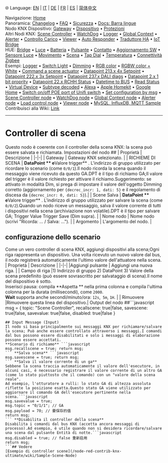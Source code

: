 🌐 Language: [EN](/node-red-contrib-knx-ultimate/wiki/SceneController-Configuration) | [IT](/node-red-contrib-knx-ultimate/wiki/it-SceneController-Configuration) | [DE](/node-red-contrib-knx-ultimate/wiki/de-SceneController-Configuration) | [FR](/node-red-contrib-knx-ultimate/wiki/fr-SceneController-Configuration) | [ES](/node-red-contrib-knx-ultimate/wiki/es-SceneController-Configuration) | [简体中文](/node-red-contrib-knx-ultimate/wiki/zh-CN-SceneController-Configuration)
<!-- NAV START -->
Navigazione: [Home](/node-red-contrib-knx-ultimate/wiki/it-Home)  
Panoramica: [Changelog](https://github.com/Supergiovane/node-red-contrib-knx-ultimate/blob/master/CHANGELOG.md) • [FAQ](/node-red-contrib-knx-ultimate/wiki/it-FAQ-Troubleshoot) • [Sicurezza](/node-red-contrib-knx-ultimate/wiki/it-SECURITY) • [Docs: Barra lingue](/node-red-contrib-knx-ultimate/wiki/it-Docs-Language-Bar)  
Nodo KNX Dispositivo: [Gateway](/node-red-contrib-knx-ultimate/wiki/it-Gateway-configuration) • [Dispositivo](/node-red-contrib-knx-ultimate/wiki/it-Device) • [Protezioni](/node-red-contrib-knx-ultimate/wiki/it-Protections)  
Altri Nodi KNX: [Scene Controller](/node-red-contrib-knx-ultimate/wiki/it-SceneController-Configuration) • [WatchDog](/node-red-contrib-knx-ultimate/wiki/it-WatchDog-Configuration) • [Logger](/node-red-contrib-knx-ultimate/wiki/it-Logger-Configuration) • [Global Context](/node-red-contrib-knx-ultimate/wiki/it-GlobalVariable) • [Alerter](/node-red-contrib-knx-ultimate/wiki/it-Alerter-Configuration) • [Controllo Carico](/node-red-contrib-knx-ultimate/wiki/it-LoadControl-Configuration) • [Viewer](/node-red-contrib-knx-ultimate/wiki/it-knxUltimateViewer) • [Auto Responder](/node-red-contrib-knx-ultimate/wiki/it-KNXAutoResponder) • [Traduttore HA](/node-red-contrib-knx-ultimate/wiki/it-HATranslator) • [IoT Bridge](/node-red-contrib-knx-ultimate/wiki/it-IoT-Bridge-Configuration)  
HUE: [Bridge](/node-red-contrib-knx-ultimate/wiki/it-HUE+Bridge+configuration) • [Luce](/node-red-contrib-knx-ultimate/wiki/it-HUE+Light) • [Batteria](/node-red-contrib-knx-ultimate/wiki/it-HUE+Battery) • [Pulsante](/node-red-contrib-knx-ultimate/wiki/it-HUE+Button) • [Contatto](/node-red-contrib-knx-ultimate/wiki/it-HUE+Contact+sensor) • [Aggiornamento SW](/node-red-contrib-knx-ultimate/wiki/it-HUE+Device+software+update) • [Sensore Luce](/node-red-contrib-knx-ultimate/wiki/it-HUE+Light+sensor) • [Movimento](/node-red-contrib-knx-ultimate/wiki/it-HUE+Motion) • [Scena](/node-red-contrib-knx-ultimate/wiki/it-HUE+Scene) • [Tap Dial](/node-red-contrib-knx-ultimate/wiki/it-HUE+Tapdial) • [Temperatura](/node-red-contrib-knx-ultimate/wiki/it-HUE+Temperature+sensor) • [Connettività Zigbee](/node-red-contrib-knx-ultimate/wiki/it-HUE+Zigbee+connectivity)  
Esempi: [Logger](/node-red-contrib-knx-ultimate/wiki/it-Logger-Sample) • [Switch Light](/node-red-contrib-knx-ultimate/wiki/-Sample---Switch-light) • [Dimming](/node-red-contrib-knx-ultimate/wiki/-Sample---Dimming) • [RGB color](/node-red-contrib-knx-ultimate/wiki/-Sample---RGB-Color) • [RGBW color + White](/node-red-contrib-knx-ultimate/wiki/-Sample---RGBW-Color-plus-White) • [Command a scene actuator](/node-red-contrib-knx-ultimate/wiki/-Sample---Control-a-scene-actuator) • [Datapoint 213.x 4x Setpoint](/node-red-contrib-knx-ultimate/wiki/-Sample---DPT213) • [Datapoint 222.x 3x Setpoint](/node-red-contrib-knx-ultimate/wiki/-Sample---DPT222) • [Datapoint 237.x DALI diags](/node-red-contrib-knx-ultimate/wiki/-Sample---DPT237) • [Datapoint 2.x 1 bit proprity](/node-red-contrib-knx-ultimate/wiki/-Sample---DPT2) • [Datapoint 22.x RCHH Status](/node-red-contrib-knx-ultimate/wiki/-Sample---DPT22) • [Datetime to BUS](/node-red-contrib-knx-ultimate/wiki/-Sample---DateTime-to-BUS) • [Read Status](/node-red-contrib-knx-ultimate/wiki/-Sample---Read-value-from-Device) • [Virtual Device](/node-red-contrib-knx-ultimate/wiki/-Sample---Virtual-Device) • [Subtype decoded](/node-red-contrib-knx-ultimate/wiki/-Sample---Subtype) • [Alexa](/node-red-contrib-knx-ultimate/wiki/-Sample---Alexa) • [Apple Homekit](/node-red-contrib-knx-ultimate/wiki/-Sample---Apple-Homekit) • [Google Home](/node-red-contrib-knx-ultimate/wiki/-Sample---Google-Assistant) • [Switch on/off POE port of Unifi switch](/node-red-contrib-knx-ultimate/wiki/-Sample---UnifiPOE) • [Set configuration by msg](/node-red-contrib-knx-ultimate/wiki/-Sample-setConfig) • [Scene Controller node](/node-red-contrib-knx-ultimate/wiki/Sample-Scene-Node) • [WatchDog node](/node-red-contrib-knx-ultimate/wiki/-Sample---WatchDog) • [Global Context node](/node-red-contrib-knx-ultimate/wiki/SampleGlobalContextNode) • [Alerter node](/node-red-contrib-knx-ultimate/wiki/SampleAlerter) • [Load control node](/node-red-contrib-knx-ultimate/wiki/SampleLoadControl) • [Viewer node](/node-red-contrib-knx-ultimate/wiki/knxUltimateViewer) • [MySQL, InfluxDB, MQTT Sample](/node-red-contrib-knx-ultimate/wiki/Sample-KNX2MQTT-KNX2MySQL-KNX2InfluxDB)  
Contribuisci alla Wiki: [Link](/node-red-contrib-knx-ultimate/wiki/it-Manage-Wiki)
<!-- NAV END -->
---
# Controller di scena
Questo nodo è coerente con il controller della scena KNX: la scena può essere salvata e richiamata.
Impostazioni del nodo ##
| Proprietà | Descrizione |
|-|-|
| Gateway | Gateway KNX selezionato. |
| RICHIEME DI SCENA | **DataPoint ** e**Valore trigger** . L'indirizzo di gruppo utilizzato per ricordare lo scenario (come `0/0/1`).Il nodo ricorda la scena quando il messaggio viene ricevuto da questo GA.DPT è il tipo di richiamo GA;Il valore del trigger è il valore richiesto per attivare il richiamo.Suggerimento: se attivato in modalità Dim, si prega di impostare il valore dell'oggetto Dimming corretto (aggiornamento per `{decrec_incr: 1, dati: 5}` e il regolamento di discesa da `{decrec_incr: 0, dati: 5}`).|
| Scene Salva | **DataPoint ** e**Valore trigger** . L'indirizzo di gruppo utilizzato per salvare la scena (come `0/0/2`).Quando un nodo riceve un messaggio, salva il valore corrente di tutti i dispositivi nella scena (archiviazione non volatile).DPT è il tipo per salvare GA; Trigger Value Trigger Save (Dim supra). |
| Nome nodo | Nome nodo (scrivi "Ricorda: ... / Salva: ..."). |
| Argomento | L'argomento del nodo. |
## configurazione dello scenario
Come un vero controller di scena KNX, aggiungi dispositivi alla scena;Ogni riga rappresenta un dispositivo.
Una volta ricevuto un nuovo valore dal bus, il nodo registrerà automaticamente l'ultimo valore dell'attuatore nella scena.
| Proprietà | Descrizione |
|-|-|
|Aggiungi pulsante | Aggiungi una nuova riga. |
| Campo di riga |1) Indirizzo di gruppo 2) DataPoint 3) Valore della scena predefinito (può essere sovrascritto per salvataggio di scena).Il nome del dispositivo è sotto.<br/> Inserisci pausa: compila **Aspetta ** nella prima colonna e compila l'ultima colonna per la durata (millisecondi), come `2000`.<br/>**Wait** supporta anche secondi/minuto/ora: `12s`,` 5m`, `1H`. |
| Rimuovere |Rimuovere questa linea del dispositivo.|
Output del nodo ##```javascript
msg = {
  topic: "Scene Controller",
  recallscene: true|false,
  savescene: true|false,
  savevalue: true|false,
  disabled: true|false
}
```---
## Input Message (Input)
Il nodo si basa principalmente sui messaggi KNX per richiamare/salvare la scena; Può anche essere controllato attraverso i messaggi.I comandi dal bus possono essere disabilitati e solo i messaggi di elaborazione possono essere accettati.
**Scenario di richiamo** ```javascript
msg.recallscene = true; return msg;
``` **Salva scena** ```javascript
msg.savescene = true; return msg;
``` **Salva il valore corrente di un ga**
Sebbene la scena traccia automaticamente il valore dell'esecutore, in alcuni casi, è necessario registrare il valore corrente di un altro GA (come lo stato piuttosto che il comando) con un "valore della scena reale".
Ad esempio, l'otturatore a rulli: lo stato GA di altezza assoluta riflette la posizione esatta.Questo stato GA viene utilizzato per aggiornare il comando GA dell'esecutore pertinente nella scena.```javascript
msg.savevalue = true;
msg.topic = "0/1/1"; // GA
msg.payload = 70; // 要保存的值
return msg;
``` **Disabilita il controller della scena**
Disabilita i comandi dal bus KNX (accetta ancora messaggi di processo).Ad esempio, è utile quando non si desidera ricordare/salvare una scena dal pulsante Entità di notte.```javascript
msg.disabled = true; // false 重新启用
return msg;
```## Vedere
[Esempio di controller scene](/node-red-contrib-knx-ultimate/wiki/Sample-Scene-Node)